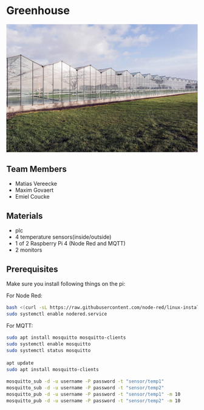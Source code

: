 # Greenhouse

![Greenhouse](./img/Greenhouse.jpg)

## Team Members

- Matias Vereecke
- Maxim Govaert
- Emiel Coucke

## Materials

- plc
- 4 temperature sensors(inside/outside)
- 1 of 2 Raspberry Pi 4 (Node Red and MQTT)
- 2 monitors

## Prerequisites

Make sure you install following things on the pi:

For Node Red:

```bash
bash <(curl -sL https://raw.githubusercontent.com/node-red/linux-installers/master/deb/update-nodejs-and-nodered)
sudo systemctl enable nodered.service
```

For MQTT:

```bash
sudo apt install mosquitto mosquitto-clients
sudo systemctl enable mosquitto
sudo systemctl status mosquitto

apt update
sudo apt install mosquitto-clients
```

```bash
mosquitto_sub -d -u username -P password -t "sensor/temp1"
mosquitto_sub -d -u username -P password -t "sensor/temp2"
mosquitto_pub -d -u username -P password -t "sensor/temp1" -m 10
mosquitto_pub -d -u username -P password -t "sensor/temp2" -m 10
```

